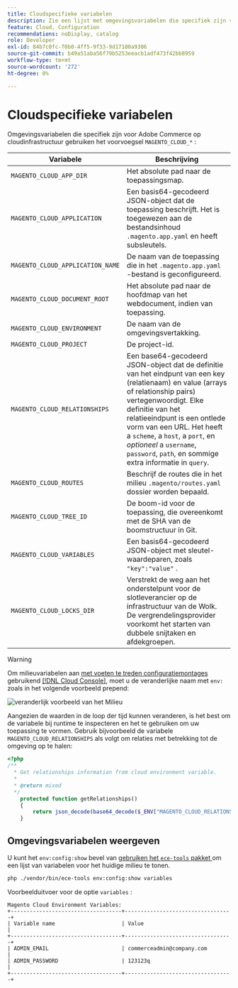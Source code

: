 ```yaml
---
title: Cloudspecifieke variabelen
description: Zie een lijst met omgevingsvariabelen die specifiek zijn voor Adobe Commerce op cloudinfrastructuur.
feature: Cloud, Configuration
recommendations: noDisplay, catalog
role: Developer
exl-id: 84b7c0fc-f0b0-4ff5-9f33-9d17180a9306
source-git-commit: b49a51aba56f79b5253eeacb1adf473f42bb8959
workflow-type: tm+mt
source-wordcount: '272'
ht-degree: 0%

---
```


# Cloudspecifieke variabelen

Omgevingsvariabelen die specifiek zijn voor Adobe Commerce op cloudinfrastructuur gebruiken het voorvoegsel `MAGENTO_CLOUD_*` :

| Variabele | Beschrijving |
| -------- | --------------- |
| `MAGENTO_CLOUD_APP_DIR` | Het absolute pad naar de toepassingsmap. |
| `MAGENTO_CLOUD_APPLICATION` | Een basis64-gecodeerd JSON-object dat de toepassing beschrijft. Het is toegewezen aan de bestandsinhoud `.magento.app.yaml` en heeft subsleutels. |
| `MAGENTO_CLOUD_APPLICATION_NAME` | De naam van de toepassing die in het `.magento.app.yaml` -bestand is geconfigureerd. |
| `MAGENTO_CLOUD_DOCUMENT_ROOT` | Het absolute pad naar de hoofdmap van het webdocument, indien van toepassing. |
| `MAGENTO_CLOUD_ENVIRONMENT` | De naam van de omgevingsvertakking. |
| `MAGENTO_CLOUD_PROJECT` | De project-id. |
| `MAGENTO_CLOUD_RELATIONSHIPS` | Een base64-gecodeerd JSON-object dat de definitie van het eindpunt van een key (relatienaam) en value (arrays of relationship pairs) vertegenwoordigt. Elke definitie van het relatieeindpunt is een ontlede vorm van een URL. Het heeft a `scheme`, a `host`, a `port`, en _optioneel_ a `username`, `password`, `path`, en sommige extra informatie in `query`. |
| `MAGENTO_CLOUD_ROUTES` | Beschrijf de routes die in het milieu `.magento/routes.yaml` dossier worden bepaald. |
| `MAGENTO_CLOUD_TREE_ID` | De boom-id voor de toepassing, die overeenkomt met de SHA van de boomstructuur in Git. |
| `MAGENTO_CLOUD_VARIABLES` | Een basis64-gecodeerd JSON-object met sleutel-waardeparen, zoals `"key":"value"` . |
| `MAGENTO_CLOUD_LOCKS_DIR` | Verstrekt de weg aan het onderstelpunt voor de slotleverancier op de infrastructuur van de Wolk. De vergrendelingsprovider voorkomt het starten van dubbele snijtaken en afdekgroepen. |

>[!WARNING]
>
>Om milieuvariabelen aan [ met voeten te treden configuratiemontages ](https://experienceleague.adobe.com/docs/commerce-operations/configuration-guide/paths/override-config-settings.html) gebruikend [[!DNL Cloud Console]](../project/overview.md), moet u de veranderlijke naam met `env:` zoals in het volgende voorbeeld prepend:
>
>![ veranderlijk voorbeeld van het Milieu ](../../assets/set-env-variable-ui.png)

Aangezien de waarden in de loop der tijd kunnen veranderen, is het best om de variabele bij runtime te inspecteren en het te gebruiken om uw toepassing te vormen. Gebruik bijvoorbeeld de variabele `MAGENTO_CLOUD_RELATIONSHIPS` als volgt om relaties met betrekking tot de omgeving op te halen:

```php
<?php
/**
  * Get relationships information from cloud environment variable.
  *
  * @return mixed
  */
    protected function getRelationships()
    {
        return json_decode(base64_decode($_ENV["MAGENTO_CLOUD_RELATIONSHIPS"]), true);
    }
```

## Omgevingsvariabelen weergeven

U kunt het `env:config:show` bevel van [ gebruiken het `ece-tools` pakket ](../dev-tools/package-overview.md) om een lijst van variabelen voor het huidige milieu te tonen.

```bash
php ./vendor/bin/ece-tools env:config:show variables
```

Voorbeelduitvoer voor de optie `variables` :

```
Magento Cloud Environment Variables:
+-----------------------------------+----------------------------------+
| Variable name                     | Value                            |
+-----------------------------------+----------------------------------+
| ADMIN_EMAIL                       | commerceadmin@company.com        |
| ADMIN_PASSWORD                    | 123123q                          |
+-----------------------------------+----------------------------------+
```
